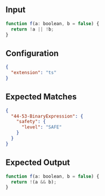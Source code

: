
## Input
```javascript input
function f(a: boolean, b = false) {
  return !a || !b;
}
```

## Configuration
```json configuration
{
  "extension": "ts"
}
```

## Expected Matches
```json expected matches
{
  "44-53-BinaryExpression": {
    "safety": {
      "level": "SAFE"
    }
  }
}
```

## Expected Output
```javascript expected output
function f(a: boolean, b = false) {
  return !(a && b);
}
```
